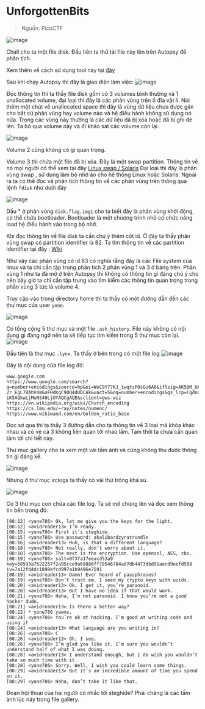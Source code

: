 # UnforgottenBits
> Nguồn: PicoCTF

![image](https://hackmd.io/_uploads/Bk0qM8W4Jg.png)

Chall cho ta một file disk. Đầu tiên ta thử tải file này lên trên Autopsy để phân tích. 

Xem thêm về cách sử dụng tool này tại [đây](https://www.sleuthkit.org/autopsy/help/grep.html)

Sau khi chạy Autopsy thì đây là giao diện làm việc: ![image](https://hackmd.io/_uploads/S1iW5CWEyg.png)

Đọc thông tin thì ta thấy file disk gồm có 3 volumes bình thường và 1 unallocated volume, đại loại thì đây là các phân vùng trên ổ đĩa vật lí. Nói thêm một chút về unallocated space thì đây là vùng dữ liệu chưa được gán cho bất cứ phân vùng hay volume nào và hệ điều hành không sử dụng nó nữa. Trong các vùng này thường là các dữ liệu đã bị xóa hoặc đã bị ghi đè lên. 
Ta bỏ qua volume này và đi khảo sát các volume còn lại. 

![image](https://hackmd.io/_uploads/BJjZzJfNJl.png)

Volume 2 cũng không có gì quan trọng.

Volume 3 thì chứa một file đã bị xóa. Đây là một swap partition. Thông tin về nó mọi người có thể xem tại đây [Linux swap / Solaris](https://forums.gentoo.org/viewtopic-t-481092-start-0.html)
Đại loại thì đây là phân vùng swap , sử dụng làm bộ nhớ ảo cho hệ thống Linux hoặc Solaris. 
Ngoài ra ta có thể đọc và phân tích thông tin về các phân vùng trên thông qua lệnh `fdisk` như dưới đây 

![image](https://hackmd.io/_uploads/B1B_VJzNyg.png)

Dấu * ở phân vùng `disk.flag.img1` cho ta biết đây là phân vùng khởi động, có thể chứa bootloader. Bootloader là một chương trình nhỏ có chức năng load hệ điều hành vào trong bộ nhớ. 

Khi đọc thông tin về file disk ta cần chú ý thêm cột id. Ở đây ta thấy phân vùng swap có partition identifier là 82. 
Ta tìm thông tin về các partition identifier tại đây : [Wiki](https://en.wikipedia.org/wiki/Partition_type)

Như vậy các phân vùng có id 83 có nghĩa rằng đây là các File system của linux và ta chỉ cần tập trung phân tích 2 phân vùng 1 và 3 ở bảng trên. Phân vùng 1 như ta đã mở ở trên Autopsy thì không có thông tin gì đáng chú ý cho nên bây giờ ta chỉ cần tập trung vào tìm kiếm các thông tin quan trọng trong phần vùng 3 tức là volume 4.

Truy cập vào trong directory home thì ta thấy có một đường dẫn đến các thư mục của user `yone`.

![image](https://hackmd.io/_uploads/HJnyvJz4yg.png)

Có tổng cộng 5 thư mục và một file `.ash_history`. File này không có nội dung gì đáng ngờ nên ta sẽ tiếp tục tìm kiếm trong 5 thư mục còn lại.
![image](https://hackmd.io/_uploads/HJq4PJGNke.png)

Đầu tiên là thư mục `.lynx`. Ta thấy ở bên trong có một file log
![image](https://hackmd.io/_uploads/SJztDJf4yl.png)

Đây là nội dung của file log đó: 

```
www.google.com
https://www.google.com/search?q=number+encodings&source=hp&ei=WeC9Y77KJ_iwqtsP0sGu6A0&iflsig=AK50M_UAAAAAY73uaRxDkbHRUH8jn4OVhOgM8riUqvVI&ved=0ahUKEwj-2r_EgL78AhV4mGoFHdKgC90Q4dUDCAk&uact=5&oq=number+encodings&gs_lcp=Cgdnd3Mtd2l6EAMyBggAEBYQHjIFCAAQhgMyBQgAEIYDMgUIABCGAzIFCAAQhgM6DgguEIAEELEDEIMBENQCOgsIABCABBCxAxCDAToRCC4QgAQQsQMQgwEQxwEQ0QM6CAgAELEDEIMBOgsILhCABBCxAxCDAToFCAAQgAQ6CAgAEIAEELEDOggILhCABBDUAjoHCAAQgAQQCjoHCC4QgAQQClAAWI0VYPAXaABwAHgDgAHDA4gB-iKSAQkwLjMuNS40LjOYAQCgAQE&sclient=gws-wiz
https://en.wikipedia.org/wiki/Church_encoding
https://cs.lmu.edu/~ray/notes/numenc/
https://www.wikiwand.com/en/Golden_ratio_base
```
Đọc sơ qua thì ta thấy 3 đường dẫn cho ta thông tin về 3 loại mã khóa khác nhau và có vẻ cả 3 không liên quan tới nhau lắm. Tạm thời ta chưa cần quan tâm tới chi tiết này.

Thư mục gallery cho ta xem một vài tấm ảnh và cũng không thu được thông tin gì đáng kể. 

![image](https://hackmd.io/_uploads/H1D8uJzVke.png)

Nhưng ở thư mục irclogs ta thấy có vài thứ trông khá sú.

![image](https://hackmd.io/_uploads/SJn2d1fEJg.png)

Có 3 thư mục con chứa các file log. Ta sẽ mở chúng lên và đọc xem thông tin bên trong đó. 

```
[08:12] <yone786> Ok, let me give you the keys for the light.
[08:12] <avidreader13> I’m ready.
[08:15] <yone786> First it’s steghide.
[08:15] <yone786> Use password: akalibardzyratrundle
[08:16] <avidreader13> Huh, is that a different language?
[08:18] <yone786> Not really, don’t worry about it.
[08:18] <yone786> The next is the encryption. Use openssl, AES, cbc.
[08:19] <yone786> salt=0f3fa17eeacd53a9 key=58593a7522257f2a95cce9a68886ff78546784ad7db4473dbd91aecd9eefd508 iv=7a12fd4dc1898efcd997a1b9496e7591
[08:19] <avidreader13> Damn! Ever heard of passphrases?
[08:19] <yone786> Don’t trust em. I seed my crypto keys with uuids.
[08:20] <avidreader13> Ok, I get it, you’re paranoid.
[08:20] <avidreader13> But I have no idea if that would work.
[08:21] <yone786> Haha, I’m not paranoid. I know you’re not a good hacker dude.
[08:21] <avidreader13> Is there a better way?
[08:22] * yone786 yawns.
[08:24] <yone786> You’re ok at hacking. I’m good at writing code and using it
[08:24] <avidreader13> What language are you writing in?
[08:26] <yone786> C
[08:26] <avidreader13> Oh, I see.
[08:26] <yone786> I’m glad you like it. I’m sure you wouldn’t understand half of what I was doing.
[08:28] <avidreader13> I understand enough, but I do wish you wouldn’t take so much time with it.
[08:28] <yone786> Sorry. Well, I wish you could learn some things.
[08:29] <avidreader13> But it’s an incredible amount of time you spend on it.
[08:29] <yone786> Haha, don’t take it like that.
```

Đoạn hội thoại của hai người có nhắc tới steghide? Phải chăng là các tấm ảnh lúc nãy trong file gallery. 
